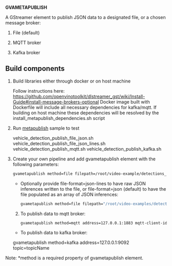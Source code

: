 **GVAMETAPUBLISH**

A GStreamer element to publish JSON data to a designated file, or a chosen message broker:

  1. File (default)

  2. MQTT broker

  3. Kafka broker

## Build components

1. Build libraries either through docker or on host machine

    Follow instructions here:
    https://github.com/openvinotoolkit/dlstreamer_gst/wiki/Install-Guide#install-message-brokers-optional
    Docker image built with Dockerfile will include all necessary dependencies for kafka/mqtt.
    If building on host machine these dependencies will be resolved by the install_metapublish_dependencies.sh script

2. Run [metapublish](https://github.com/openvinotoolkit/dlstreamer_gst/blob/master/samples/gst_launch/metapublish/metapublish.sh) sample to test

    vehicle_detection_publish_file_json.sh
    vehicle_detection_publish_file_json_lines.sh
    vehicle_detection_publish_mqtt.sh
    vehicle_detection_publish_kafka.sh

3. Create your own pipeline and add gvametapublish element with the following parameters:

    ```bash
    gvametapublish method=file filepath=/root/video-example/detections_2019.json
    ```
    - Optionally provide file-format=json-lines to have raw JSON inferences written to the file, or file-format=json (default) to have the file populated as an array of JSON inferences:

        ```bash
        gvametapublish method=file filepath="/root/video-examples/detections_2019.json" file-format=json-lines
        ```

    2. To publish data to mqtt broker:

        ```bash
        gvametapublish method=mqtt address=127.0.0.1:1883 mqtt-client-id=clientIdValue topic=topicName timeout=timeoutValue
        ```

    - To publish data to kafka broker:

    gvametapublish method=kafka address=127.0.0.1:9092 topic=topicName

Note: \*method is a required property of gvametapublish element.
